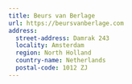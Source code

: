 ```yaml
---
title: Beurs van Berlage
url: https://beursvanberlage.com
address:
  street-address: Damrak 243
  locality: Amsterdam
  region: North Holland
  country-name: Netherlands
  postal-code: 1012 ZJ
---
```

